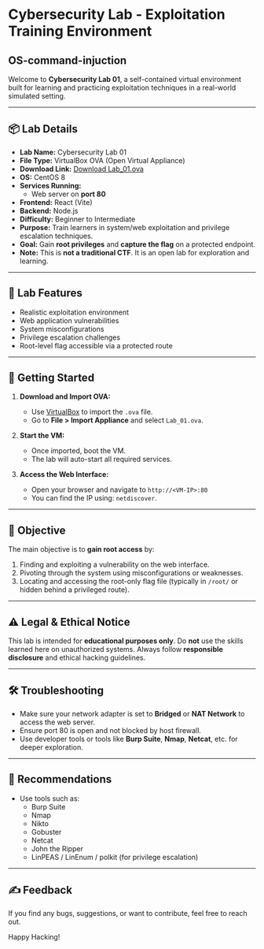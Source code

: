 # Cybersecurity Lab - Exploitation Training Environment
## OS-command-injuction

Welcome to **Cybersecurity Lab 01**, a self-contained virtual environment built for learning and practicing exploitation techniques in a real-world simulated setting.

---

## 📦 Lab Details

- **Lab Name:** Cybersecurity Lab 01
- **File Type:** VirtualBox OVA (Open Virtual Appliance)
- **Download Link:** [Download Lab_01.ova](https://www.mediafire.com/file/c9snqlfjc2ccwbd/Lab_01.ova/file)
- **OS:** CentOS 8
- **Services Running:** 
  - Web server on **port 80**
- **Frontend:** React (Vite)
- **Backend:** Node.js
- **Difficulty:** Beginner to Intermediate
- **Purpose:** Train learners in system/web exploitation and privilege escalation techniques.
- **Goal:** Gain **root privileges** and **capture the flag** on a protected endpoint.
- **Note:** This is **not a traditional CTF**. It is an open lab for exploration and learning.

---

## 🧪 Lab Features

- Realistic exploitation environment
- Web application vulnerabilities
- System misconfigurations
- Privilege escalation challenges
- Root-level flag accessible via a protected route

---

## 🚀 Getting Started

1. **Download and Import OVA:**
   - Use [VirtualBox](https://www.virtualbox.org/) to import the `.ova` file.
   - Go to **File > Import Appliance** and select `Lab_01.ova`.

2. **Start the VM:**
   - Once imported, boot the VM.
   - The lab will auto-start all required services.

3. **Access the Web Interface:**
   - Open your browser and navigate to `http://<VM-IP>:80`
   - You can find the IP using: `netdiscover`.

---

## 🏴 Objective

The main objective is to **gain root access** by:
1. Finding and exploiting a vulnerability on the web interface.
2. Pivoting through the system using misconfigurations or weaknesses.
3. Locating and accessing the root-only flag file (typically in `/root/` or hidden behind a privileged route).

---

## ⚠️ Legal & Ethical Notice

This lab is intended for **educational purposes only**. Do **not** use the skills learned here on unauthorized systems. Always follow **responsible disclosure** and ethical hacking guidelines.

---

## 🛠️ Troubleshooting

- Make sure your network adapter is set to **Bridged** or **NAT Network** to access the web server.
- Ensure port 80 is open and not blocked by host firewall.
- Use developer tools or tools like **Burp Suite**, **Nmap**, **Netcat**, etc. for deeper exploration.

---

## 🧠 Recommendations

- Use tools such as:
  - Burp Suite
  - Nmap
  - Nikto
  - Gobuster
  - Netcat
  - John the Ripper
  - LinPEAS / LinEnum / polkit (for privilege escalation)

---

## ✍️ Feedback

If you find any bugs, suggestions, or want to contribute, feel free to reach out.

Happy Hacking!
